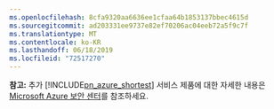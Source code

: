 ```yaml
---
ms.openlocfilehash: 8cfa9320aa6636ee1cfaa64b1853137bbec4615d
ms.sourcegitcommit: ad203331ee9737e82ef70206ac04eeb72a5f9c7f
ms.translationtype: MT
ms.contentlocale: ko-KR
ms.lasthandoff: 06/18/2019
ms.locfileid: "72517270"
---
```

**참고:** 추가 [!INCLUDE[pn_azure_shortest](pn-azure-shortest.md)] 서비스 제품에 대한 자세한 내용은 [Microsoft Azure 보안 센터](https://azure.microsoft.com/support/trust-center/)를 참조하세요.